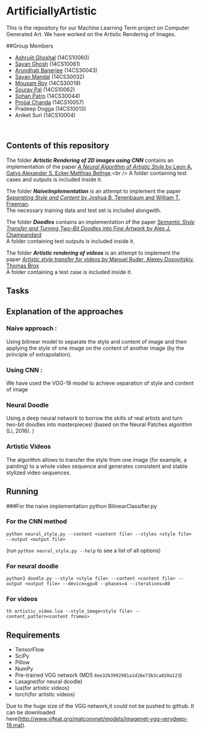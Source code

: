 # ArtificiallyArtistic
This is the repository for our Machine Learning Term project on Computer Generated Art. We have worked on the Artistic Rendering of Images. 

##Group Members

* [Ashrujit Ghoshal](https://github.com/ashru)    (14CS10060) <br />
* [Sayan Ghosh](https://github.com/sgdgp)         (14CS10061) <br />
* [Arundhati Banerjee](https://github.com/b18arundhati)  (14CS30043) <br />
* [Sayan Mandal](https://github.com/sayanmandal)        (14CS30032) <br />
* [Mousam Roy](https://github.com/mousam05)          (14CS30019) <br />
* [Sourav Pal](https://github.com/sourav-roni)          (14CS10062) <br />
* [Sohan Patro](https://github.com/Sohanpatro)         (14CS30044) <br />
* [Projjal Chanda](https://github.com/projjal)      (14CS10057) <br />
* Pradeep Dogga       (14CS10013) <br />
* Aniket Suri         (14CS10004) <br />

<br />

## Contents of this repository
The folder **_Artistic Rendering of 2D images using CNN_**  contains an implementation of the paper [*_A Neural Algorithm of Artistic Style_* by Leon A. Gatys,Alexander S. Ecker,Matthias Bethge](https://arxiv.org/pdf/1508.06576v2.pdf?).<br />
A folder containing test cases and outputs is included inside it. <br />

The folder **_NaiveImplementation_** is an attempt to implement the paper [*_Separating Style and Content_* by Joshua B. Tenenbaum and William T. Freeman](http://web.mit.edu/cocosci/Papers/NC120601.pdf). <br />
The necessary training data and test set is included alongwith. <br />

The folder **_Doodles_**  contains an implementation of the paper [*_Semantic Style Transfer and Turning Two-Bit Doodles into Fine Artwork_* by Alex J. Champandard](https://arxiv.org/pdf/1603.01768v1.pdf) <br />
A folder containing test outputs is included inside it. <br />

The folder **_Artistic rendering of videos_** is an attempt to implement the paper [*_Artistic style transfer for videos_* by Manuel Ruder, Alexey Dosovitskiy, Thomas Brox](https://arxiv.org/pdf/1604.08610v2.pdf) <br />
A folder containing a test case  is included inside it. <br />






## Tasks

## Explanation of the approaches
### Naive approach :
Using bilinear model to separate the style and content of image and then applying the style of one image on the content of another image (by the principle of extrapolation).
### Using CNN :
We have used the VGG-19 model to achieve separation of style and content of image
### Neural Doodle
Using a deep neural network to borrow the skills of real artists and turn  two-bit doodles into masterpieces! (based on the Neural Patches algorithm (Li, 2016). )

### Artistic Videos
The algorithm allows to transfer the style from one image (for example, a painting) to a whole video sequence and generates consistent and stable stylized video sequences.

## Running 
###For the naive implementation
python BilinearClassifier.py
### For the CNN method
`python neural_style.py --content <content file> --styles <style file> --output <output file>`

(run `python neural_style.py --help` to see a list of all options)

### For neural doodle
`python3 doodle.py --style <style file> --content <content file> --output <output file> --device=gpu0 --phases=4 --iterations=80`

### For videos
`th artistic_video.lua --style_image<style file> --content_pattern<content frames>`





## Requirements

* TensorFlow
* SciPy
* Pillow
* NumPy
* Pre-trained VGG network (MD5 `8ee3263992981a1d26e73b3ca028a123`)
* Lasagne(for neural doodle)
* lua(for artistic videos)
* torch(for artistic videos)

Due to the huge size of the VGG network,it could not be pushed to github. It can be downloaded here(http://www.vlfeat.org/matconvnet/models/imagenet-vgg-verydeep-19.mat).

